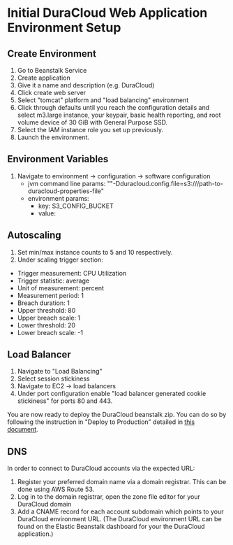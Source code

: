 # Initial DuraCloud Web Application Environment Setup

## Create Environment
1. Go to Beanstalk Service
2. Create application
3. Give it a name and description (e.g. DuraCloud)
4. Click create web server
5. Select "tomcat" platform and "load balancing" environment
6. Click through defaults until you reach the configuration details and select m3.large instance, your keypair, basic health reporting, and root volume device of 30 GiB with General Purpose SSD.
7. Select the IAM instance role you set up previously.
8. Launch the environment.

## Environment Variables
1. Navigate to environment -> configuration -> software configuration
    * jvm command line params:
      ""-Dduracloud.config.file=s3://<your-s3-config-bucket>/path-to-duracloud-properties-file"
    * environment params:
       * key: S3_CONFIG_BUCKET
       * value: <your-s3-config-bucket>

## Autoscaling
1. Set min/max instance counts to 5 and 10 respectively.
2. Under scaling trigger section:
  * Trigger measurement: CPU Utilization
  * Trigger statistic: average
  * Unit of measurement: percent
  * Measurement period: 1
  * Breach duration: 1
  * Upper threshold: 80
  * Upper breach scale: 1
  * Lower threshold: 20
  * Lower breach scale: -1

## Load Balancer
1. Navigate to "Load Balancing"
2. Select session stickiness
3. Navigate to EC2 -> load balancers
4. Under port configuration enable "load balancer generated cookie stickiness" for ports 80 and 443.

You are now ready to deploy the DuraCloud beanstalk zip. You can do so by following the instruction in "Deploy to Production" detailed in [this document](release-new-version.md).

## DNS

In order to connect to DuraCloud accounts via the expected URL:

1. Register your preferred domain name via a domain registrar. This can be done using AWS Route 53.
2. Log in to the domain registrar, open the zone file editor for your DuraCloud domain
3. Add a CNAME record for each account subdomain which points to your DuraCloud environment URL. (The DuraCloud environment URL can be found on the Elastic Beanstalk dashboard for your the DuraCloud application.)